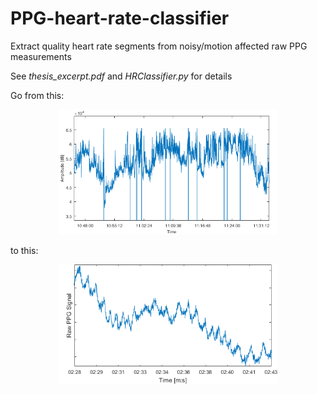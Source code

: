 # PPG-heart-rate-classifier
Extract quality heart rate segments from noisy/motion affected raw PPG measurements

See _thesis_excerpt.pdf_ and _HRClassifier.py_ for details

Go from this:

<div style="text-align:center" align="center"><img src="figures/before.png" width="350"></div>

to this:

<div style="text-align:center" align="center"><img src="figures/after.png" width="350"></div>
